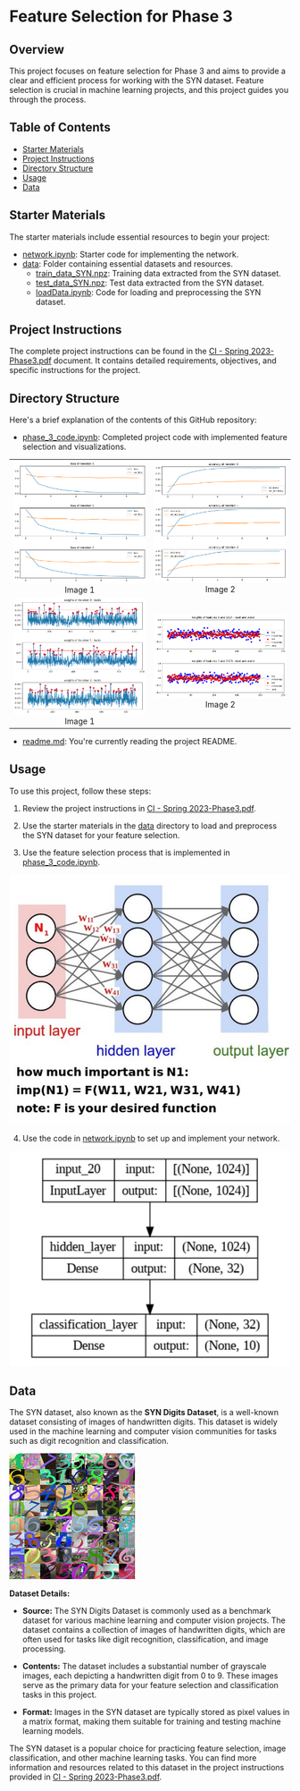 # Feature Selection for Phase 3

## Overview

This project focuses on feature selection for Phase 3 and aims to provide a clear and efficient process for working with the SYN dataset. Feature selection is crucial in machine learning projects, and this project guides you through the process.

## Table of Contents

- [Starter Materials](#starter-materials)
- [Project Instructions](#project-instructions)
- [Directory Structure](#directory-structure)
- [Usage](#usage)
- [Data](#data)

## Starter Materials

The starter materials include essential resources to begin your project:

- [network.ipynb]([link-to-network.ipynb](https://drive.google.com/file/d/11XSW5M5SPO6Ld_ofVkzMSQzpdRyHlfds/view?usp=sharing)): Starter code for implementing the network.
- [data]([link-to-data-folder](https://drive.google.com/drive/folders/1D0RaMSbJGJLLXv-ee-_6dM2aMe-A3ns2?usp=sharing)): Folder containing essential datasets and resources.
  - [train_data_SYN.npz]([link-to-train_data_SYN.npz](https://drive.google.com/file/d/1cZGbhbVqAlrrAVNruiH48iBLZ6kPdOlu/view?usp=sharing)): Training data extracted from the SYN dataset.
  - [test_data_SYN.npz]([link-to-test_data_SYN.npz](https://drive.google.com/file/d/10ddjYz6MYuV8VkRb5zN4eH7tw_VLy2E9/view?usp=sharing)): Test data extracted from the SYN dataset.
  - [loadData.ipynb]([link-to-loadData.ipynb](https://colab.research.google.com/drive/1R1xOTRtiB7M9dWlZOXNL7xWhmWdZD5LK?usp=sharing)): Code for loading and preprocessing the SYN dataset.

## Project Instructions

The complete project instructions can be found in the [CI - Spring 2023-Phase3.pdf]([link-to-instructions-pdf](https://github.com/hamedrq7/CAI-Spring-2023/blob/main/Third-Project%3A%20Feature%20Selection/CI%20-%20Spring%202023-Phase3.pdf)) document. It contains detailed requirements, objectives, and specific instructions for the project.

## Directory Structure

Here's a brief explanation of the contents of this GitHub repository:

- [phase_3_code.ipynb]([link-to-phase_3_code.ipynb](https://github.com/hamedrq7/CAI-Spring-2023/blob/main/Third-Project%3A%20Feature%20Selection/phase_3_code.ipynb)): Completed project code with implemented feature selection and visualizations.

<!-- Create a table with one row and two columns -->
<table>
  <tr>
    <td align="center">
      <img src="images/imge5.png" alt="vis1" width="400">
      <br>
      Image 1
    </td>
    <td align="center">
      <img src="images/imge6.png" alt="vis2" width="400">
      <br>
      Image 2
    </td>
  </tr>
  <tr>
    <td align="center">
      <img src="images/imge7.png" alt="vis3" width="400">
      <br>
      Image 1
    </td>
    <td align="center">
      <img src="images/imge8.png" alt="vis4" width="400">
      <br>
      Image 2
    </td>
  </tr>
</table>


- [readme.md]([link-to-readme.md](https://github.com/hamedrq7/CAI-Spring-2023/blob/main/Third-Project%3A%20Feature%20Selection/readme.md)): You're currently reading the project README.

## Usage

To use this project, follow these steps:

1. Review the project instructions in [CI - Spring 2023-Phase3.pdf]([link-to-instructions-pdf](https://github.com/hamedrq7/CAI-Spring-2023/blob/main/Third-Project%3A%20Feature%20Selection/CI%20-%20Spring%202023-Phase3.pdf)).

2. Use the starter materials in the [data]([link-to-data-folder](https://drive.google.com/drive/folders/1D0RaMSbJGJLLXv-ee-_6dM2aMe-A3ns2?usp=sharing)) directory to load and preprocess the SYN dataset for your feature selection.

3. Use the feature selection process that is implemented in [phase_3_code.ipynb]([link-to-phase_3_code.ipynb](https://github.com/hamedrq7/CAI-Spring-2023/blob/main/Third-Project%3A%20Feature%20Selection/phase_3_code.ipynb)).

![how_to_select](images/imge3.png)

4. Use the code in [network.ipynb]([link-to-network.ipynb](https://drive.google.com/file/d/11XSW5M5SPO6Ld_ofVkzMSQzpdRyHlfds/view?usp=sharing)) to set up and implement your network.

![network](images/imge1.png)

## Data

The SYN dataset, also known as the **SYN Digits Dataset**, is a well-known dataset consisting of images of handwritten digits. This dataset is widely used in the machine learning and computer vision communities for tasks such as digit recognition and classification.

![SYN Dataset](images/imge4.png)

**Dataset Details:**

- **Source:** The SYN Digits Dataset is commonly used as a benchmark dataset for various machine learning and computer vision projects. The dataset contains a collection of images of handwritten digits, which are often used for tasks like digit recognition, classification, and image processing.

- **Contents:** The dataset includes a substantial number of grayscale images, each depicting a handwritten digit from 0 to 9. These images serve as the primary data for your feature selection and classification tasks in this project.

- **Format:** Images in the SYN dataset are typically stored as pixel values in a matrix format, making them suitable for training and testing machine learning models.

The SYN dataset is a popular choice for practicing feature selection, image classification, and other machine learning tasks. You can find more information and resources related to this dataset in the project instructions provided in [CI - Spring 2023-Phase3.pdf](link-to-instructions-pdf).
